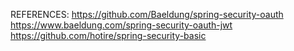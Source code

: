 REFERENCES:
https://github.com/Baeldung/spring-security-oauth
https://www.baeldung.com/spring-security-oauth-jwt
https://github.com/hotire/spring-security-basic
